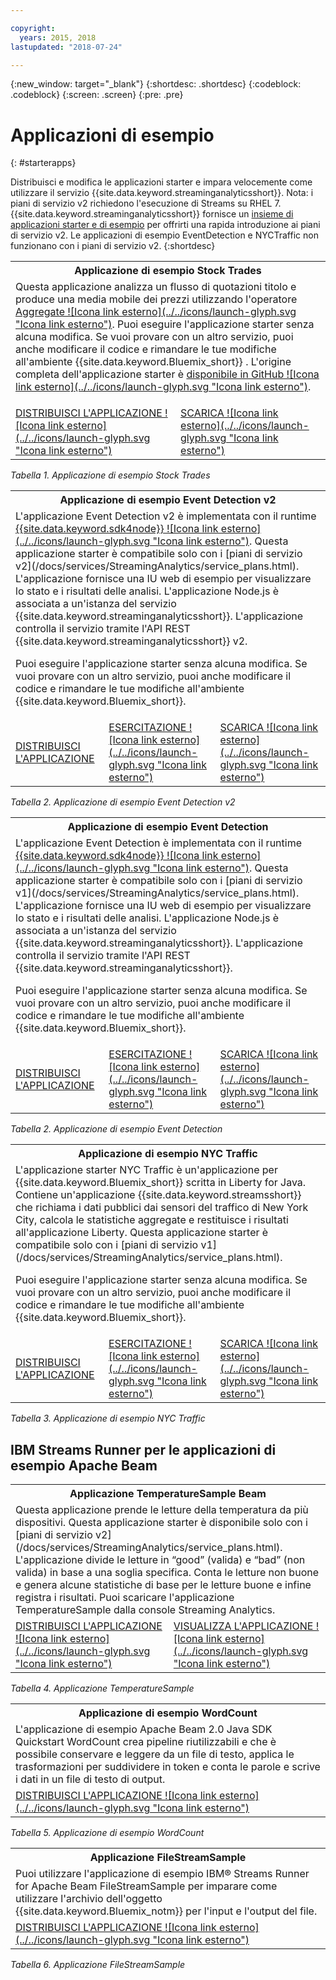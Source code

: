 ```yaml
---

copyright:
  years: 2015, 2018
lastupdated: "2018-07-24"

---
```


<!-- Attribute definitions -->
{:new_window: target="_blank"}
{:shortdesc: .shortdesc}
{:codeblock: .codeblock}
{:screen: .screen}
{:pre: .pre}

# Applicazioni di esempio
{: #starterapps}

Distribuisci e modifica le applicazioni starter e impara velocemente come utilizzare il servizio {{site.data.keyword.streaminganalyticsshort}}. Nota: i piani di servizio v2 richiedono l'esecuzione di Streams su RHEL 7. {{site.data.keyword.streaminganalyticsshort}} fornisce un [insieme di applicazioni starter e di esempio](https://developer.ibm.com/streamsdev/docs/starter-sample-apps-v2-plans/) per offrirti una rapida introduzione ai piani di servizio v2. Le applicazioni di esempio EventDetection e NYCTraffic non funzionano con i piani di servizio v2.
{:shortdesc}


<table summary="Questa tabella descrive, nella prima riga, l'applicazione starter Stock Trades. La tabella include nella seconda riga:
1. Nella prima colonna, un link a un video su come distribuire l'applicazione starter Stock Trades. 2. Nella seconda colonna, un link per scaricare direttamente l'applicazione starter Stock Trades.
 ">
  <tr>
    <th id="stocktrades" colspan="3">Applicazione di esempio Stock Trades<br></th>
  </tr>
  <tr>
    <td headers="stocktrades" colspan="3">Questa applicazione analizza un flusso di quotazioni titolo e produce una media mobile dei prezzi utilizzando l'operatore <a href="https://www.ibm.com/support/knowledgecenter/SSCRJU_4.2.1/com.ibm.streams.toolkits.doc/spldoc/dita/tk$spl/op$spl.relational$Aggregate.html">Aggregate ![Icona link esterno](../../icons/launch-glyph.svg "Icona link esterno")</a>.
Puoi eseguire l'applicazione starter senza alcuna modifica. Se vuoi provare con un altro servizio, puoi anche modificare
il codice e rimandare le tue modifiche all'ambiente {{site.data.keyword.Bluemix_short}} . L'origine completa dell'applicazione starter è <a href="https://github.com/IBMStreams/samples/tree/master/QuickStart/TradesApp">disponibile in GitHub ![Icona link esterno](../../icons/launch-glyph.svg "Icona link esterno")</a>.</p>
</td>
  </tr>
  <tr>
    <td headers="stocktrades"><a href="https://developer.ibm.com/streamsdev/videos/getting-started-streaming-analytics-service-using-trades-starter-application/" target="_blank">DISTRIBUISCI L'APPLICAZIONE ![Icona link esterno](../../icons/launch-glyph.svg "Icona link esterno")</a><br></td>
    <td headers="stocktrades"><a href="https://github.com/IBMStreams/samples/raw/master/QuickStart/TradesApp/starterApp/StockTradesStarterApp.sab" target="_blank">SCARICA ![Icona link esterno](../../icons/launch-glyph.svg "Icona link esterno")</a></td>
  </tr>
</table>

*Tabella 1. Applicazione di esempio Stock Trades*


<table summary="Questa tabella descrive, nella prima riga, l'applicazione di esempio Event Detection v2. La tabella include nella seconda riga:
1. Nella prima colonna, un link alle istruzioni relative alla modalità di distribuzione dell'applicazione starter Event Detection v2. 2. Nella seconda colonna, un link alle esercitazioni relative alla modalità di utilizzo dell'applicazione starter Event Detection. 3. Nella terza colonna, un link per scaricare direttamente l'applicazione starter Event Detection.
 ">
  <tr>
    <th id="EventDetection2" colspan="3">Applicazione di esempio Event Detection v2<br></th>
  </tr>
  <tr>
    <td colspan="3" headers="EventDetection2">L'applicazione Event Detection v2 è implementata con il runtime <a href="https://console.ng.bluemix.net/catalog/starters/sdk-for-nodejs/?cm_mmc=dw-_-bluemix-_-ba-bluemix-detect-complex-events-from-data-stream-trs-_-article">{{site.data.keyword.sdk4node}} ![Icona link esterno](../../icons/launch-glyph.svg "Icona link esterno")</a>. Questa applicazione starter è compatibile solo con i [piani di servizio v2](/docs/services/StreamingAnalytics/service_plans.html).
L'applicazione
fornisce una IU web di esempio per visualizzare lo stato e i risultati delle analisi.
L'applicazione Node.js è associata a un'istanza del servizio {{site.data.keyword.streaminganalyticsshort}}. L'applicazione controlla il servizio tramite l'API REST {{site.data.keyword.streaminganalyticsshort}} v2.
<p>Puoi eseguire l'applicazione starter senza alcuna modifica.
Se vuoi provare con un altro servizio, puoi anche modificare il codice e rimandare le tue modifiche all'ambiente {{site.data.keyword.Bluemix_short}}.</p>
</td>
  </tr>
  <tr>
    <td headers="EventDetection2"><a href="/docs/services/StreamingAnalytics/t_starter_app_deploy.html" target="_blank">DISTRIBUISCI L'APPLICAZIONE</a><br></td>
    <td headers="EventDetection2"><a href="https://developer.ibm.com/streamsdev/docs/detect-events-with-streams/" target="_blank">ESERCITAZIONE ![Icona link esterno](../../icons/launch-glyph.svg "Icona link esterno")</a></td>
    <td headers="EventDetection2"><a href="https://streams-github-samples.mybluemix.net/?get=QuickStart/EventDetectionV2" target="_blank">SCARICA ![Icona link esterno](../../icons/launch-glyph.svg "Icona link esterno")</a></td>
  </tr>
</table>

*Tabella 2. Applicazione di esempio Event Detection v2*
<table summary="Questa tabella descrive, nella prima riga, l'applicazione di esempio Event Detection. Nella seconda riga, la tabella include:
1. Nella prima colonna, un link alle istruzioni su come distribuire l'applicazione starter Event Detection. 2. Nella seconda colonna, un link alle esercitazioni su come utilizzare l'applicazione starter Event Detection. 3. Nella terza colonna, un link per scaricare direttamente l'applicazione starter Event Detection.
 ">
  <tr>
    <th id="EventDetection1" colspan="3">Applicazione di esempio Event Detection<br></th>
  </tr>
  <tr>
    <td headers="EventDetection1" colspan="3">L'applicazione Event Detection è implementata con il runtime <a href="https://console.ng.bluemix.net/catalog/starters/sdk-for-nodejs/?cm_mmc=dw-_-bluemix-_-ba-bluemix-detect-complex-events-from-data-stream-trs-_-article">{{site.data.keyword.sdk4node}} ![Icona link esterno](../../icons/launch-glyph.svg "Icona link esterno")</a>.
Questa applicazione starter è compatibile solo con i [piani di servizio v1](/docs/services/StreamingAnalytics/service_plans.html). L'applicazione
fornisce una IU web di esempio per visualizzare lo stato e i risultati delle analisi.
L'applicazione Node.js è associata a un'istanza del servizio {{site.data.keyword.streaminganalyticsshort}}. L'applicazione controlla il servizio tramite l'API REST {{site.data.keyword.streaminganalyticsshort}}.
<p>Puoi eseguire l'applicazione starter senza alcuna modifica.
Se vuoi provare con un altro servizio, puoi anche modificare il codice e rimandare le tue modifiche all'ambiente {{site.data.keyword.Bluemix_short}}.</p>
</td>
  </tr>
  <tr>
    <td headers="EventDetection1"><a href="/docs/services/StreamingAnalytics/t_starter_app_deploy.html" target="_blank">DISTRIBUISCI L'APPLICAZIONE</a><br></td>
    <td headers="EventDetection1"><a href="https://developer.ibm.com/streamsdev/docs/detect-events-with-streams/" target="_blank">ESERCITAZIONE ![Icona link esterno](../../icons/launch-glyph.svg "Icona link esterno")</a></td>
    <td headers="EventDetection1"><a href="https://streams-github-samples.mybluemix.net/?get=QuickStart/EventDetection" target="_blank">SCARICA ![Icona link esterno](../../icons/launch-glyph.svg "Icona link esterno")</a></td>
  </tr>
</table>

*Tabella 2. Applicazione di esempio Event Detection*

<table summary="Questa tabella descrive, nella prima riga, l'applicazione di esempio New York Traffic. Nella seconda riga, la tabella include:
1. Nella prima colonna, un link alle istruzioni su come distribuire l'applicazione di esempio New York Traffic. 2. Nella seconda colonna, un link alle esercitazioni su come utilizzare l'applicazione di esempio New York Traffic. 3. Nella terza colonna, un link per scaricare direttamente l'applicazione di esempio New York Traffic.">
  <tr>
    <th id="NYCTraffic" colspan="3">Applicazione di esempio NYC Traffic<br></th>
  </tr>
  <tr>
    <td headers="NYCTraffic" colspan="3">L'applicazione starter NYC Traffic è un'applicazione per {{site.data.keyword.Bluemix_short}} scritta in Liberty for Java. Contiene un'applicazione {{site.data.keyword.streamsshort}} che richiama i dati pubblici dai sensori del traffico
di New York City, calcola le statistiche aggregate e restituisce i risultati all'applicazione Liberty. Questa applicazione starter è compatibile solo con i [piani di servizio v1](/docs/services/StreamingAnalytics/service_plans.html).
<p>Puoi eseguire l'applicazione starter senza alcuna modifica. Se vuoi provare con un altro servizio, puoi anche modificare il codice e rimandare le tue modifiche all'ambiente {{site.data.keyword.Bluemix_short}}.</p>
</td>
  </tr>
  <tr>
    <td headers="NYCTraffic" deploylink><a href="/docs/services/StreamingAnalytics/t_starter_app_deploy.html" target="_blank">DISTRIBUISCI L'APPLICAZIONE</a><br></td>
    <td headers="NYCTraffic"><a href="https://developer.ibm.com/streamsdev/docs/bluemix-streaming-analytics-starter-application/" target="_blank">ESERCITAZIONE ![Icona link esterno](../../icons/launch-glyph.svg "Icona link esterno")</a></td>
    <td headers="NYCTraffic"><a href="https://streams-github-samples.mybluemix.net/?get=QuickStart/NYCTraffic" target="_blank">SCARICA ![Icona link esterno](../../icons/launch-glyph.svg "Icona link esterno")</a></td>
  </tr>
</table>

*Tabella 3. Applicazione di esempio NYC Traffic*

## IBM Streams Runner per le applicazioni di esempio Apache Beam

<table summary="Questa tabella descrive, nella prima riga, l'applicazione TemperatureSample Beam. La tabella include nella seconda riga, un link a un'esercitazione su come distribuire l'applicazione TemperatureSample Beam.
 ">
  <tr>
    <th id="TemperatureSample" colspan="3">Applicazione TemperatureSample Beam<br></th>
  </tr>
  <tr>
    <td headers="TemperatureSample" colspan="3">Questa applicazione prende le letture della temperatura da più dispositivi. Questa applicazione starter è disponibile solo con i [piani di servizio v2](/docs/services/StreamingAnalytics/service_plans.html). L'applicazione divide le letture in “good” (valida) e “bad” (non valida) in base a una soglia specifica. Conta le letture non buone e genera alcune statistiche di base per le letture buone e infine registra i risultati. Puoi scaricare l'applicazione TemperatureSample dalla console Streaming Analytics.
</td>
  </tr>
  <tr>
    <td headers="TemperatureSample"><a href="https://ibmstreams.github.io/streamsx.documentation/docs/beamrunner/beamrunner-3-sample/#running-the-temperaturesample-application" target="_blank">DISTRIBUISCI L'APPLICAZIONE ![Icona link esterno](../../icons/launch-glyph.svg "Icona link esterno")</a><br></td>
    <td headers="TemperatureSample"><a href="https://ibmstreams.github.io/streamsx.documentation/docs/beamrunner/beamrunner-3-sample/#viewing-the-running-application" target="_blank">VISUALIZZA L'APPLICAZIONE ![Icona link esterno](../../icons/launch-glyph.svg "Icona link esterno")</a></td>
  </tr>
</table>

*Tabella 4. Applicazione TemperatureSample*

<table summary="Questa tabella descrive, nella prima riga, l'applicazione di esempio WordCount Beam. La tabella include nella seconda riga, un link a un'esercitazione su come distribuire l'applicazione di esempio WordCount.
 ">
  <tr>
    <th id="WordCountSample" colspan="3">Applicazione di esempio WordCount<br></th>
  </tr>
  <tr>
    <td headers="WordCountSample" colspan="3">L'applicazione di esempio Apache Beam 2.0 Java SDK Quickstart WordCount crea pipeline riutilizzabili e che è possibile conservare e leggere da un file di testo, applica le trasformazioni per suddividere in token e conta le parole e scrive i dati in un file di testo di output.
</td>
  </tr>
  <tr>
    <td headers="WordCountSample"><a href="https://ibmstreams.github.io/streamsx.documentation/docs/beamrunner/beamrunner-3b-wordcount/" target="_blank">DISTRIBUISCI L'APPLICAZIONE ![Icona link esterno](../../icons/launch-glyph.svg "Icona link esterno")</a><br></td>
  </tr>
</table>

*Tabella 5. Applicazione di esempio WordCount*

<table summary="Questa tabella illustra, nella prima riga, l'applicazione di esempio FileStreamSample. La tabella include nella seconda riga un link a un'esercitazione su come distribuire l'applicazione FileStreamSample.
 ">
  <tr>
    <th id="FilterStreamSample" colspan="3">Applicazione FileStreamSample<br></th>
  </tr>
  <tr>
    <td headers="FilterStreamSample" colspan="3">Puoi utilizzare l'applicazione di esempio IBM® Streams Runner for Apache Beam FileStreamSample per imparare come utilizzare l'archivio dell'oggetto {{site.data.keyword.Bluemix_notm}} per l'input e l'output del file.
</td>
  </tr>
  <tr>
    <td headers="FilterStreamSample"><a href="https://ibmstreams.github.io/streamsx.documentation/docs/beamrunner/beamrunner-5b-objstor/" target="_blank">DISTRIBUISCI L'APPLICAZIONE ![Icona link esterno](../../icons/launch-glyph.svg "Icona link esterno")</a><br></td>
  </tr>
</table>

*Tabella 6. Applicazione FileStreamSample*
